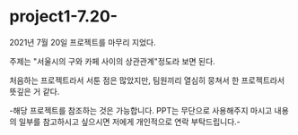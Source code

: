 # project1-7.20-

2021년 7월 20일 프로젝트를 마무리 지었다.

주제는 "서울시의 구와 카페 사이의 상관관계"정도라 보면 된다.

처음하는 프로젝트라서 서툰 점은 많았지만, 팀원끼리 열심히 뭉쳐서 한 프로젝트라서 뜻깊은 거 같다.



-해당 프로젝트를 참조하는 것은 가능합니다. PPT는 무단으로 사용해주지 마시고 내용의 일부를 참고하시고 싶으시면 저에게 개인적으로 연락 부탁드립니다.-

